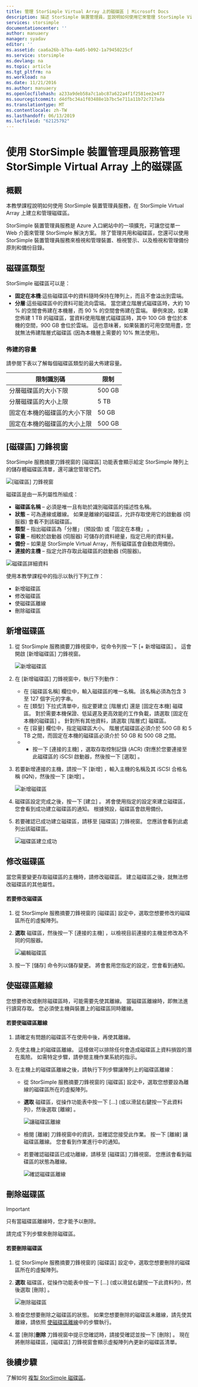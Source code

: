 ```yaml
---
title: 管理 StorSimple Virtual Array 上的磁碟區 | Microsoft Docs
description: 描述 StorSimple 裝置管理員，並說明如何使用它來管理 StorSimple Virtual Array 上的磁碟區。
services: storsimple
documentationcenter: ''
author: manuaery
manager: syadav
editor: ''
ms.assetid: caa6a26b-b7ba-4a05-b092-1a79450225cf
ms.service: storsimple
ms.devlang: na
ms.topic: article
ms.tgt_pltfrm: na
ms.workload: na
ms.date: 11/21/2016
ms.author: manuaery
ms.openlocfilehash: a233a9deb58a7c1abc87a622a4f1f2581ee2e477
ms.sourcegitcommit: d4dfbc34a1f03488e1b7bc5e711a11b72c717ada
ms.translationtype: MT
ms.contentlocale: zh-TW
ms.lasthandoff: 06/13/2019
ms.locfileid: "62125792"
---
```

# <a name="use-storsimple-device-manager-service-to-manage-volumes-on-the-storsimple-virtual-array"></a>使用 StorSimple 裝置管理員服務管理 StorSimple Virtual Array 上的磁碟區

## <a name="overview"></a>概觀

本教學課程說明如何使用 StorSimple 裝置管理員服務，在 StorSimple Virtual Array 上建立和管理磁碟區。

StorSimple 裝置管理員服務是 Azure 入口網站中的一項擴充，可讓您從單一 Web 介面來管理 StorSimple 解決方案。 除了管理共用和磁碟區，您還可以使用 StorSimple 裝置管理員服務來檢視和管理裝置、檢視警示、以及檢視和管理備份原則和備份目錄。

## <a name="volume-types"></a>磁碟區類型

StorSimple 磁碟區可以是：

* **固定在本機**:這些磁碟區中的資料隨時保持在陣列上，而且不會溢出到雲端。
* **分層**:這些磁碟區中的資料可能流向雲端。 當您建立階層式磁碟區時，大約 10 % 的空間會佈建在本機層，而 90 % 的空間會佈建在雲端。 舉例來說，如果您佈建 1 TB 的磁碟區，當資料使用階層式磁碟區時，其中 100 GB 會位於本機的空間，900 GB 會位於雲端。 這也意味著，如果裝置的可用空間用盡，您就無法佈建階層式磁碟區 (因為本機層上需要的 10% 無法使用)。

### <a name="provisioned-capacity"></a>佈建的容量
請參閱下表以了解每個磁碟區類型的最大佈建容量。

| **限制識別碼**                                       | **限制**     |
|------------------------------------------------------------|---------------|
| 分層磁碟區的大小下限                            | 500 GB        |
| 分層磁碟區的大小上限                            | 5 TB          |
| 固定在本機的磁碟區的大小下限                    | 50 GB         |
| 固定在本機的磁碟區的大小上限                    | 500 GB        |

## <a name="the-volumes-blade"></a>[磁碟區] 刀鋒視窗
StorSimple 服務摘要刀鋒視窗的 [磁碟區]  功能表會顯示給定 StorSimple 陣列上的儲存體磁碟區清單，還可讓您管理它們。

![[磁碟區] 刀鋒視窗](./media/storsimple-virtual-array-manage-volumes/volumes-blade.png)

磁碟區是由一系列屬性所組成：

* **磁碟區名稱** – 必須是唯一且有助於識別磁碟區的描述性名稱。
* **狀態** – 可為連線或離線。 如果是離線的磁碟區，允許存取使用它的啟動器 (伺服器) 會看不到該磁碟區。
* **類型** – 指出磁碟區為「分層」  (預設值) 或「固定在本機」  。
* **容量** – 相較於啟動器 (伺服器) 可儲存的資料總量，指定已用的資料量。
* **備份** – 如果是 StorSimple Virtual Array，所有磁碟區會自動啟用備份。
* **連接的主機** – 指定允許存取此磁碟區的啟動器 (伺服器)。

![磁碟區詳細資料](./media/storsimple-virtual-array-manage-volumes/volume-details.png)

使用本教學課程中的指示以執行下列工作：

* 新增磁碟區
* 修改磁碟區
* 使磁碟區離線
* 刪除磁碟區

## <a name="add-a-volume"></a>新增磁碟區

1. 從 StorSimple 服務摘要刀鋒視窗中，從命令列按一下 [+ 新增磁碟區]  。 這會開啟 [新增磁碟區]  刀鋒視窗。
   
    ![新增磁碟區](./media/storsimple-virtual-array-manage-volumes/add-volume.png)
2. 在 [新增磁碟區]  刀鋒視窗中，執行下列動作：
   
   * 在 [磁碟區名稱]  欄位中，輸入磁碟區的唯一名稱。 該名稱必須為包含 3 至 127 個字元的字串。
   * 在 [類型]  下拉式清單中，指定要建立 [階層式]  還是 [固定在本機]  磁碟區。 對於需要本機保證、低延遲及更高效能的工作負載，請選取 [固定在本機的磁碟區]  。 針對所有其他資料，請選取 [階層式]  磁碟區。
   * 在 [容量]  欄位中，指定磁碟區大小。 階層式磁碟區必須介於 500 GB 和 5 TB 之間，而固定在本機的磁碟區必須介於 50 GB 和 500 GB 之間。
   * * 按一下 [連接的主機]  ，選取存取控制記錄 (ACR) (對應於您要連接至此磁碟區的 iSCSI 啟動器，然後按一下 [選取]  。
3. 若要新增連接的主機，請按一下 [新增]  ，輸入主機的名稱及其 iSCSI 合格名稱 (IQN)，然後按一下 [新增]  。
   
    ![新增磁碟區](./media/storsimple-virtual-array-manage-volumes/volume-add-acr.png)
4. 磁碟區設定完成之後，按一下 [建立]  。 將會使用指定的設定來建立磁碟區，您會看到成功建立磁碟區的通知。 根據預設，磁碟區會啟用備份。
5. 若要確認已成功建立磁碟區，請移至 [磁碟區]  刀鋒視窗。 您應該會看到此處列出該磁碟區。
   
    ![磁碟區建立成功](./media/storsimple-virtual-array-manage-volumes/volume-success.png)

## <a name="modify-a-volume"></a>修改磁碟區

當您需要變更存取磁碟區的主機時，請修改磁碟區。 建立磁碟區之後，就無法修改磁碟區的其他屬性。

#### <a name="to-modify-a-volume"></a>若要修改磁碟區

1. 從 StorSimple 服務摘要刀鋒視窗的 [磁碟區]  設定中，選取您想要修改的磁碟區所在的虛擬陣列。
2. **選取** 磁碟區，然後按一下 [連接的主機]  ，以檢視目前連接的主機並修改為不同的伺服器。
   
    ![編輯磁碟區](./media/storsimple-virtual-array-manage-volumes/volume-edit-acr.png)
3. 按一下 [儲存]  命令列以儲存變更。 將會套用您指定的設定，您會看到通知。

## <a name="take-a-volume-offline"></a>使磁碟區離線

您想要修改或刪除磁碟區時，可能需要先使其離線。 當磁碟區離線時，即無法進行讀寫存取。 您必須使主機與裝置上的磁碟區同時離線。

#### <a name="to-take-a-volume-offline"></a>若要使磁碟區離線

1. 請確定有問題的磁碟區不在使用中後，再使其離線。
2. 先使主機上的磁碟區離線。 這樣做可以排除任何會造成磁碟區上資料損毀的潛在風險。 如需特定步驟，請參閱主機作業系統的指示。
3. 在主機上的磁碟區離線之後，請執行下列步驟讓陣列上的磁碟區離線：
   
   * 從 StorSimple 服務摘要刀鋒視窗的 [磁碟區]  設定中，選取您想要設為離線的磁碟區所在的虛擬陣列。
   * **選取** 磁碟區，從操作功能表中按一下 [...]  \(或以滑鼠右鍵按一下此資料列)，然後選取 [離線]  。
     
        ![讓磁碟區離線](./media/storsimple-virtual-array-manage-volumes/volume-offline.png)
   * 檢閱 [離線]  刀鋒視窗中的資訊，並確認您接受此作業。 按一下 [離線]  讓磁碟區離線。 您會看到作業進行中的通知。
   * 若要確認磁碟區已成功離線，請移至 [磁碟區]  刀鋒視窗。 您應該會看到磁碟區的狀態為離線。
     
       ![確認磁碟區離線](./media/storsimple-virtual-array-manage-volumes/volume-offline-confirm.png)

## <a name="delete-a-volume"></a>刪除磁碟區

> [!IMPORTANT]
> 只有當磁碟區離線時，您才能予以刪除。
> 
> 

請完成下列步驟來刪除磁碟區。

#### <a name="to-delete-a-volume"></a>若要刪除磁碟區

1. 從 StorSimple 服務摘要刀鋒視窗的 [磁碟區]  設定中，選取您想要刪除的磁碟區所在的虛擬陣列。
2. **選取** 磁碟區，從操作功能表中按一下 [...]  \(或以滑鼠右鍵按一下此資料列)，然後選取 [刪除]  。
   
    ![刪除磁碟區](./media/storsimple-virtual-array-manage-volumes/volume-delete.png)
3. 檢查您想要刪除之磁碟區的狀態。 如果您想要刪除的磁碟區未離線，請先使其離線，請依照 [使磁碟區離線](#take-a-volume-offline)中的步驟執行。
4. 當 [刪除]**刪除** 刀鋒視窗中提示您確認時，請接受確認並按一下 [刪除]  。 現在將刪除磁碟區，[磁碟區]  刀鋒視窗會顯示虛擬陣列內更新的磁碟區清單。

## <a name="next-steps"></a>後續步驟

了解如何 [複製 StorSimple 磁碟區](storsimple-virtual-array-clone.md)。

